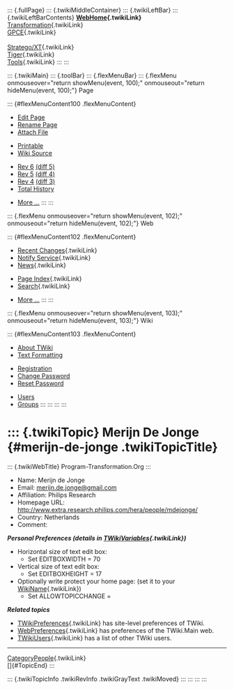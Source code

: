 ::: {.fullPage}
::: {.twikiMiddleContainer}
::: {.twikiLeftBar}
::: {.twikiLeftBarContents}
**[WebHome](WebHome){.twikiLink}**\
[Transformation](../Transform/WebHome){.twikiLink}\
[GPCE](../Gpce/WebHome){.twikiLink}\
\
[Stratego/XT](../Stratego/WebHome){.twikiLink}\
[Tiger](../Tiger/WebHome){.twikiLink}\
[Tools](../Tools/WebHome){.twikiLink}
:::
:::

::: {.twikiMain}
::: {.toolBar}
::: {.flexMenuBar}
::: {.flexMenu onmouseover="return showMenu(event, 100);" onmouseout="return hideMenu(event, 100);"}
Page

::: {#flexMenuContent100 .flexMenuContent}
-   [Edit
    Page](http://www.program-transformation.org/edit/Main/MerijnDeJonge?t=1536825559)
-   [Rename
    Page](http://www.program-transformation.org/rename/Main/MerijnDeJonge)
-   [Attach
    File](http://www.program-transformation.org/attach/Main/MerijnDeJonge)

<!-- -->

-   [Printable](http://www.program-transformation.org/view/Main/MerijnDeJonge?skin=print.pattern)
-   [Wiki
    Source](http://www.program-transformation.org/view/Main/MerijnDeJonge?skin=text&raw=on&contenttype=text/plain)

<!-- -->

-   [Rev
    6](http://www.program-transformation.org/view/Main/MerijnDeJonge?rev=1.6)
    [(diff 5)](http://www.program-transformation.org/rdiff/Main/MerijnDeJonge?rev1=1.6&rev2=1.5)
-   [Rev
    5](http://www.program-transformation.org/view/Main/MerijnDeJonge?rev=1.5)
    [(diff 4)](http://www.program-transformation.org/rdiff/Main/MerijnDeJonge?rev1=1.5&rev2=1.4)
-   [Rev
    4](http://www.program-transformation.org/view/Main/MerijnDeJonge?rev=1.4)
    [(diff 3)](http://www.program-transformation.org/rdiff/Main/MerijnDeJonge?rev1=1.4&rev2=1.3)
-   [Total
    History](http://www.program-transformation.org/rdiff/Main/MerijnDeJonge)

<!-- -->

-   [More
    \...](http://www.program-transformation.org/oops/Main/MerijnDeJonge?template=oopsmore&param1=1.6&param2=1.6)
:::
:::

::: {.flexMenu onmouseover="return showMenu(event, 102);" onmouseout="return hideMenu(event, 102);"}
Web

::: {#flexMenuContent102 .flexMenuContent}
-   [Recent Changes](WebChanges){.twikiLink}
-   [Notify Service](WebNotify){.twikiLink}
-   [News](WebNews){.twikiLink}

<!-- -->

-   [Page Index](WebIndex){.twikiLink}
-   [Search](WebSearch){.twikiLink}

<!-- -->

-   [More
    \...](http://www.program-transformation.org/oops/Main/MerijnDeJonge?template=oopsmore&param1=1.6&param2=1.6)
:::
:::

::: {.flexMenu onmouseover="return showMenu(event, 103);" onmouseout="return hideMenu(event, 103);"}
Wiki

::: {#flexMenuContent103 .flexMenuContent}
-   [About
    TWiki](http://www.program-transformation.org/view/TWiki/WebHome)
-   [Text
    Formatting](http://www.program-transformation.org/view/TWiki/TextFormattingRules)

<!-- -->

-   [Registration](http://www.program-transformation.org/view/TWiki/TWikiRegistration)
-   [Change
    Password](http://www.program-transformation.org/view/TWiki/ChangePassword)
-   [Reset
    Password](http://www.program-transformation.org/view/TWiki/ResetPassword)

<!-- -->

-   [Users](http://www.program-transformation.org/view/Main/TWikiUsers)
-   [Groups](http://www.program-transformation.org/view/Main/TWikiGroups)
:::
:::
:::
:::

::: {.twikiTopic}
Merijn De Jonge {#merijn-de-jonge .twikiTopicTitle}
===============

::: {.twikiWebTitle}
Program-Transformation.Org
:::

-   Name: Merijn de Jonge
-   Email: <merijn.de.jonge@gmail.com>
-   Affiliation: Philips Research
-   Homepage URL:
    <http://www.extra.research.philips.com/hera/people/mdejonge/>
-   Country: Netherlands
-   Comment:

***Personal Preferences (details in
[TWikiVariables](../TWiki/TWikiVariables){.twikiLink})***

-   Horizontal size of text edit box:
    -   Set EDITBOXWIDTH = 70
-   Vertical size of text edit box:
    -   Set EDITBOXHEIGHT = 17
-   Optionally write protect your home page: (set it to your
    [WikiName](../TWiki/WikiName){.twikiLink})
    -   Set ALLOWTOPICCHANGE =

***Related topics***

-   [TWikiPreferences](../TWiki/TWikiPreferences){.twikiLink} has
    site-level preferences of TWiki.
-   [WebPreferences](WebPreferences){.twikiLink} has preferences of the
    TWiki.Main web.
-   [TWikiUsers](TWikiUsers){.twikiLink} has a list of other TWiki
    users.

------------------------------------------------------------------------

[CategoryPeople](../Transform/CategoryPeople){.twikiLink}\
[]{#TopicEnd}
:::

::: {.twikiTopicInfo .twikiRevInfo .twikiGrayText .twikiMoved}
:::
:::
:::
:::
